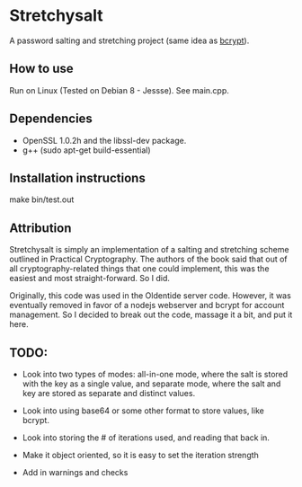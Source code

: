 # Stretchysalt
A password salting and stretching project (same idea as [bcrypt](https://en.wikipedia.org/wiki/Bcrypt)).

## How to use
Run on Linux (Tested on Debian 8 - Jessse).
See main.cpp.

## Dependencies
* OpenSSL 1.0.2h and the libssl-dev package.
* g++ (sudo apt-get build-essential)

## Installation instructions
make
bin/test.out

## Attribution

Stretchysalt is simply an implementation of a salting and stretching scheme outlined in Practical Cryptography. The authors of the book said that out of all cryptography-related things that one could implement, this was the easiest and most straight-forward. So I did.

Originally, this code was used in the Oldentide server code. However, it was eventually removed in favor of a nodejs webserver and bcrypt for account management. So I decided to break out the code, massage it a bit, and put it here.  

## TODO:

* Look into two types of modes: all-in-one mode, where the salt is stored with the key as a single value, and separate mode, where the salt and key are stored as separate and distinct values.

* Look into using base64 or some other format to store values, like bcrypt.

* Look into storing the # of iterations used, and reading that back in.

* Make it object oriented, so it is easy to set the iteration strength

* Add in warnings and checks
